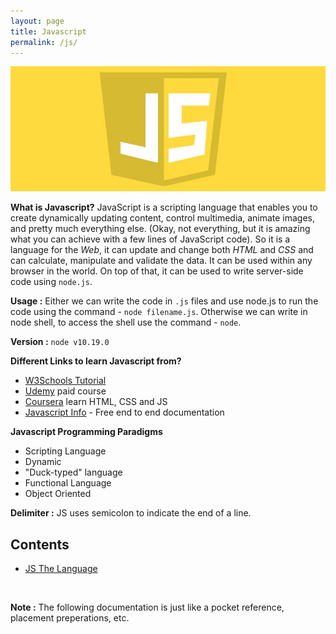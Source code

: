 ```yaml
---
layout: page
title: Javascript
permalink: /js/
---
```

<img src="/images/js.jpg" width="720" height="200">

__What is Javascript?__ JavaScript is a scripting language that enables you to create dynamically updating content, control multimedia, animate images, and pretty much everything else. (Okay, not everything, but it is amazing what you can achieve with a few lines of JavaScript code). So it is a language for the *Web*, it can update and change both *HTML* and *CSS* and can calculate, manipulate and validate the data. It can be used within any browser in the world. On top of that, it can be used to write server-side code using `node.js`.

__Usage :__ Either we can write the code in `.js` files and use node.js to run the code using the command - `node filename.js`. Otherwise we can write in node shell, to access the shell use the command - `node`.

__Version :__ `node v10.19.0`

__Different Links to learn Javascript from?__
* [W3Schools Tutorial](https://www.w3schools.com/js/default.asp)
* [Udemy](https://www.udemy.com/course/the-complete-javascript-course/) paid course
* [Coursera](https://www.coursera.org/learn/html-css-javascript-for-web-developers) learn HTML, CSS and JS
* [Javascript Info](https://javascript.info/) - Free end to end documentation

__Javascript Programming Paradigms__
* Scripting Language
* Dynamic
* "Duck-typed" language
* Functional Language
* Object Oriented

__Delimiter :__ JS uses semicolon to indicate the end of a line.

## Contents
* [JS The Language](/js/language)

<br>

__Note :__ The following documentation is just like a pocket reference, placement preperations, etc.